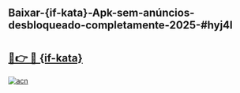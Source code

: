 ## Baixar-{if-kata}-Apk-sem-anúncios-desbloqueado-completamente-2025-#hyj4l

# <h2><a href="https://ainizakaria.my?title={if-kata}&ref=20M">🔗👉 🔴 {if-kata}</a></h2>

[![acn](https://github.com/user-attachments/assets/0f9c940e-d8b0-45ae-aac7-cd30a18b3e1c)](https://ainizakaria.my?title={if-kata}&ref=20M)

